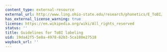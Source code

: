 ```yaml
---
content_type: external-resource
external_url: http://www.ling.ohio-state.edu/research/phonetics/E_ToBI/
has_external_license_warning: true
license: https://en.wikipedia.org/wiki/All_rights_reserved
status: ''
title: Guidelines for ToBI labeling
uid: 19da42f5-5e8a-4978-82b3-5ca180e27518
wayback_url: ''
---
```


